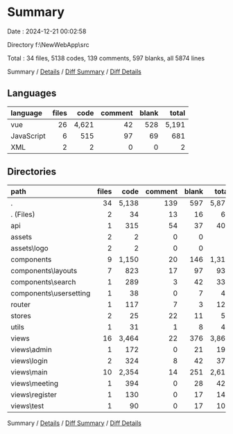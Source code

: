 # Summary

Date : 2024-12-21 00:02:58

Directory f:\\NewWebApp\\src

Total : 34 files,  5138 codes, 139 comments, 597 blanks, all 5874 lines

Summary / [Details](details.md) / [Diff Summary](diff.md) / [Diff Details](diff-details.md)

## Languages
| language | files | code | comment | blank | total |
| :--- | ---: | ---: | ---: | ---: | ---: |
| vue | 26 | 4,621 | 42 | 528 | 5,191 |
| JavaScript | 6 | 515 | 97 | 69 | 681 |
| XML | 2 | 2 | 0 | 0 | 2 |

## Directories
| path | files | code | comment | blank | total |
| :--- | ---: | ---: | ---: | ---: | ---: |
| . | 34 | 5,138 | 139 | 597 | 5,874 |
| . (Files) | 2 | 34 | 13 | 16 | 63 |
| api | 1 | 315 | 54 | 37 | 406 |
| assets | 2 | 2 | 0 | 0 | 2 |
| assets\\logo | 2 | 2 | 0 | 0 | 2 |
| components | 9 | 1,150 | 20 | 146 | 1,316 |
| components\\layouts | 7 | 823 | 17 | 97 | 937 |
| components\\search | 1 | 289 | 3 | 42 | 334 |
| components\\usersetting | 1 | 38 | 0 | 7 | 45 |
| router | 1 | 117 | 7 | 3 | 127 |
| stores | 2 | 25 | 22 | 11 | 58 |
| utils | 1 | 31 | 1 | 8 | 40 |
| views | 16 | 3,464 | 22 | 376 | 3,862 |
| views\\admin | 1 | 172 | 0 | 21 | 193 |
| views\\login | 2 | 324 | 8 | 42 | 374 |
| views\\main | 10 | 2,354 | 14 | 251 | 2,619 |
| views\\meeting | 1 | 394 | 0 | 28 | 422 |
| views\\register | 1 | 130 | 0 | 17 | 147 |
| views\\test | 1 | 90 | 0 | 17 | 107 |

Summary / [Details](details.md) / [Diff Summary](diff.md) / [Diff Details](diff-details.md)